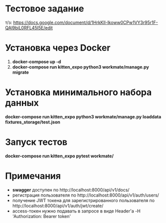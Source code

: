 # Тестовое задание
т/з: https://docs.google.com/document/d/1HrkKll-lkoww0CPw1VY3r95r1F-QAl9biL0RFL45I5E/edit

# Установка через Docker
1. **docker-compose up -d**
2. **docker-compose run kitten_expo python3 workmate/manage.py migrate**

# Установка минимального набора данных
**docker-compose run kitten_expo python3 workmate/manage.py  loaddata fixtures_storage/test.json**

# Запуск тестов
**docker-compose run kitten_expo pytest workmate/**

# Примечания

- **swagger** доступен по http://localhost:8000/api/v1/docs/
- регистрация пользователя по http://localhost:8000/api/v1/auth/users/
- получение JWT токена для зарегистрированного пользователя по http://localhost:8000/api/v1/auth/jwt/create/
- access-токен нужно подавать в запросе в виде Header'а  -H 'Authorization: Bearer token'
